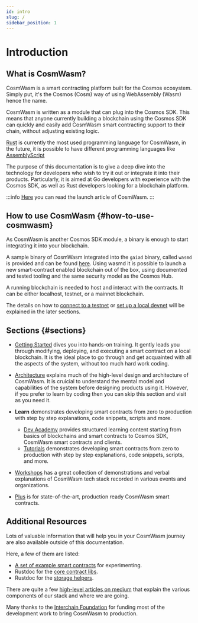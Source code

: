 ```yaml
---
id: intro
slug: /
sidebar_position: 1
---
```


# Introduction

## What is CosmWasm?

CosmWasm is a smart contracting platform built for the Cosmos ecosystem. Simply put, it's the Cosmos (Cosm) way of using WebAssembly (Wasm) hence the name.  

CosmWasm is written as a module that can plug into the Cosmos SDK. This means that anyone currently building a blockchain using the Cosmos SDK can quickly and easily add CosmWasm smart contracting support to their chain, without adjusting existing logic.

[Rust](https://www.rust-lang.org/) is currently the most used programming language for CosmWasm, in the future, it is possible to have different programming languages like [AssemblyScript](https://www.assemblyscript.org/)

The purpose of this documentation is to give a deep dive into the technology for developers who wish to try it out or
integrate it into their products. Particularly, it is aimed at Go developers with experience with the Cosmos SDK, as well
as Rust developers looking for a blockchain platform.

:::info
[Here](https://blog.cosmos.network/announcing-the-launch-of-cosmwasm-cc426ab88e12) you can read the launch article of CosmWasm.
:::

## How to use CosmWasm {#how-to-use-cosmwasm}

As CosmWasm is another Cosmos SDK module, a binary is enough to start integrating it into your blockchain.

A sample binary of CosmWasm integrated into the `gaiad` binary, called
`wasmd` is provided and can be found [here](https://github.com/CosmWasm/wasmd). Using wasmd it is possible to launch a new smart-contract enabled blockchain out of the box,
using documented and tested tooling and the same security model as the Cosmos Hub.

A running blockchain is needed to host and interact with the contracts. It can be either localhost, testnet, or a mainnet blockchain.

The details on how to [connect to a testnet](/02-getting-started/03-setting-env.md#setting-up-environment)
or [set up a local devnet](/02-getting-started/03-setting-env.md#run-local-node-optional) will be explained in the later sections.

## Sections {#sections}

* [Getting Started](02-getting-started/01-intro.md) dives you into hands-on training. It gently leads you through
  modifying, deploying, and executing a smart contract on a local blockchain. It is the ideal place to go through and
  get acquainted with all the aspects of the system, without too much hard work coding.

* [Architecture](03-architecture/01-multichain.md) explains much of the high-level design and architecture of
  CosmWasm. It is cruicial to understand the mental model and capabilities of the
  system before designing products using it. However, if you prefer to learn by coding then you can skip this section and visit as you need it.

* **Learn** demonstrates developing smart contracts from zero to production with step
  by step explanations, code snippets, scripts and more.
  * [Dev Academy](/dev-academy/intro) provides structured learning content starting from basics of blockchains and smart contracts to Cosmos SDK, CosmWasm smart contracts and clients.
  * [Tutorials](/tutorials/hijack-escrow/intro) demonstrates developing smart contracts from zero to production with step by step explanations, code snippets, scripts, and more.
  
* [Workshops](/tutorials/videos-workshops) has a great collection of demonstrations and verbal explanations of CosmWasm
  tech stack recorded in various events and organizations.

* [Plus](/cw-plus/0.9.0/overview) is for state-of-the-art, production ready CosmWasm smart contracts.

## Additional Resources

Lots of valuable information that will help you in your CosmWasm journey are also available outside of this documentation. 

Here, a few of them are listed:

* [A set of example smart contracts](https://github.com/CosmWasm/cw-examples) for experimenting.
* Rustdoc for the [core contract libs](https://docs.rs/cosmwasm-std/latest/cosmwasm_std/index.html).
* Rustdoc for the [storage helpers](https://docs.rs/cosmwasm-storage/latest/cosmwasm_storage/index.html).

There are quite a few [high-level articles on medium](https://medium.com/confio) that explain the various components of
our stack and where we are going.

Many thanks to the [Interchain Foundation](https://interchain.io/) for funding most of the development work to bring
CosmWasm to production.
